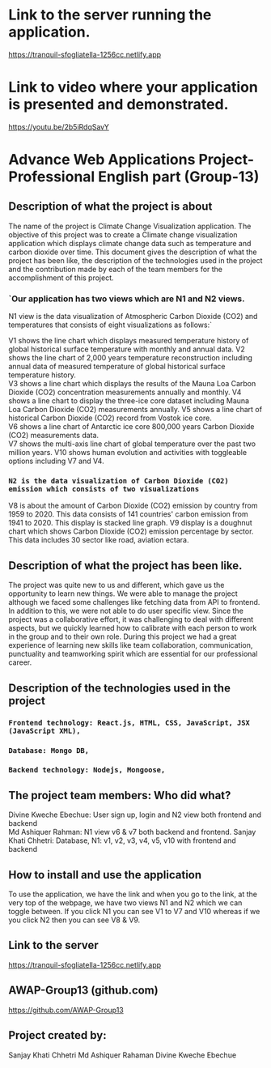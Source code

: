 # Link to the server running the application. 
https://tranquil-sfogliatella-1256cc.netlify.app

# Link to video where your application is presented and demonstrated.
https://youtu.be/2b5iRdqSavY

# Advance Web Applications Project-Professional English part (Group-13)

## Description of what the project is about
The name of the project is Climate Change Visualization application. The objective of this project was to create a Climate change visualization application which displays climate change data such as temperature and carbon dioxide over time. This document gives the description of what the project has been like, the description of the technologies used in the project and the contribution made by each of the team members for the accomplishment of this project.

### `Our application has two views which are N1 and N2 views.
N1 view is the data visualization of Atmospheric Carbon Dioxide (CO2) and temperatures that consists of eight visualizations as follows:`

V1 shows the line chart which displays measured temperature history of global historical surface temperature with monthly and annual data. 
V2 shows the line chart of 2,000 years temperature reconstruction including annual data of measured temperature of global historical surface temperature history.  
V3 shows a line chart which displays the results of the Mauna Loa Carbon Dioxide (CO2) concentration measurements annually and monthly. 
V4 shows a line chart to display the three-ice core dataset including Mauna Loa Carbon Dioxide (CO2) measurements annually. 
V5 shows a line chart of historical Carbon Dioxide (CO2) record from Vostok ice core.     
V6 shows a line chart of Antarctic ice core 800,000 years Carbon Dioxide (CO2) measurements data.  
V7 shows the multi-axis line chart of global temperature over the past two million years. 
V10 shows human evolution and activities with toggleable options including V7 and V4.
 
### `N2 is the data visualization of Carbon Dioxide (CO2) emission which consists of two visualizations `
V8 is about the amount of Carbon Dioxide (CO2) emission by country from 1959 to 2020. This data consists of 141 countries' carbon emission from 1941 to 2020. This display is stacked line graph. 
V9 display is a doughnut chart which shows Carbon Dioxide (CO2) emission percentage by sector. This data includes 30 sector like road, aviation ectara.  

## Description of what the project has been like. 
The project was quite new to us and different, which gave us the opportunity to learn new things. We were able to manage the project although we faced some challenges like fetching data from API to frontend. In addition to this, we were not able to do user specific view. Since the project was a collaborative effort, it was challenging to deal with different aspects, but we quickly learned how to calibrate with each person to work in the group and to their own role.  During this project we had a great experience of learning new skills like team collaboration, communication, punctuality and teamworking spirit which are essential for our professional career.  

 

## Description of the technologies used in the project 
### `Frontend technology: React.js, HTML, CSS, JavaScript, JSX (JavaScript XML), `
### `Database: Mongo DB,  `
### `Backend technology: Nodejs, Mongoose, `
  
## The project team members: Who did what?  
Divine Kweche Ebechue: User sign up, login and N2 view both frontend and backend  
Md Ashiquer Rahman: N1 view v6 & v7 both backend and frontend. 
Sanjay Khati Chhetri: Database, N1: v1, v2, v3, v4, v5, v10 with frontend and backend 

## How to install and use the application 
To use the application, we have the link and when you go to the link, at the very top of the webpage, we have two views N1 and N2 which we can toggle between. If you click N1 you can see V1 to V7 and V10 whereas if we you click N2 then you can see V8 & V9.   

 

## Link to the server 
https://tranquil-sfogliatella-1256cc.netlify.app

## AWAP-Group13 (github.com) 
https://github.com/AWAP-Group13

## Project created by: 
Sanjay Khati Chhetri 
Md Ashiquer Rahaman 
Divine Kweche Ebechue 
